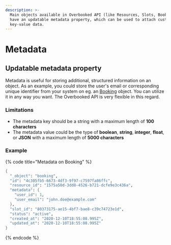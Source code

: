 ```yaml
---
description: >-
  Main objects available in Overbooked API (like Resources, Slots, Bookings)
  have an updatable metadata property, which can be used to attach custom
  key-value data.
---
```


# Metadata

## Updatable metadata property

Metadata is useful for storing additional, structured information on an object. As an example, you could store the user's email or corresponding unique identifier from your system on eg. an [Booking](api-resources/booking.md) object. You can utilize it in any way you want. The Overbooked API is very flexible in this regard.

### Limitations

* The metadata key should be a string with a maximum length of **100 characters**
* The metadata value could be the type of **boolean**, **string**, **integer**, **float**, or **JSON** with a maximum length of **5000 characters**

### Example

{% code title="Metadata on Booking" %}
```scheme
{
  "_object": "booking",
  "id": "4c305fb5-6673-4df3-9f97-c7597fa86ffc",
  "resource_id": "1575a50d-3dd8-4526-b721-dcfe9e3c436a",
  "metadata": {
    "user_id": 1,
    "user_email": "john.doe@example.com"
  },
  "slot_id": "80373175-ae15-4bf7-bae8-c39c74723e1d",
  "status": "active",
  "created_at": "2020-12-10T18:55:08.995Z",
  "updated_at": "2020-12-10T18:55:08.995Z"
}
```
{% endcode %}

